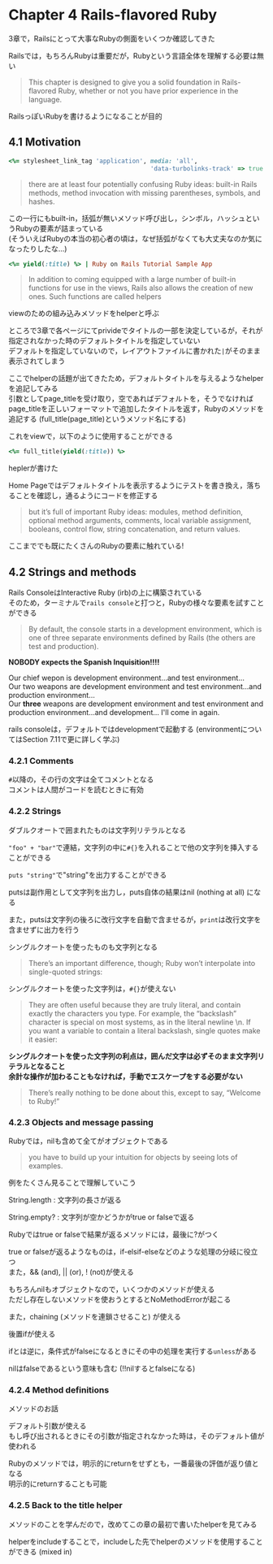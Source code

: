 # Chapter 4 Rails-flavored Ruby

3章で，Railsにとって大事なRubyの側面をいくつか確認してきた

Railsでは，もちろんRubyは重要だが，Rubyという言語全体を理解する必要は無い

> This chapter is designed to give you a solid foundation in Rails-flavored Ruby, whether or not you have prior experience in the language.

RailsっぽいRubyを書けるようになることが目的

## 4.1 Motivation

``` ruby
<%= stylesheet_link_tag 'application', media: 'all',
                                       'data-turbolinks-track' => true %>
```

> there are at least four potentially confusing Ruby ideas: built-in Rails methods, method invocation with missing parentheses, symbols, and hashes.

この一行にもbuilt-in，括弧が無いメソッド呼び出し，シンボル，ハッシュというRubyの要素が詰まっている  
(そういえばRubyの本当の初心者の頃は，なぜ括弧がなくても大丈夫なのか気になったりしたな...)

``` ruby
<%= yield(:title) %> | Ruby on Rails Tutorial Sample App
```

> In addition to coming equipped with a large number of built-in functions for use in the views, Rails also allows the creation of new ones. Such functions are called helpers

viewのための組み込みメソッドをhelperと呼ぶ

ところで3章で各ページにてprivideでタイトルの一部を決定しているが，それが指定されなかった時のデフォルトタイトルを指定していない  
デフォルトを指定していないので，レイアウトファイルに書かれた```|```がそのまま表示されてしまう  

ここでhelperの話題が出てきたため，デフォルトタイトルを与えるようなhelperを追記してみる  
引数としてpage_titleを受け取り，空であればデフォルトを，そうでなければpage_titleを正しいフォーマットで追加したタイトルを返す，Rubyのメソッドを追記する (full_title(page_title)というメソッド名にする)

これをviewで，以下のように使用することができる

``` ruby
<%= full_title(yield(:title)) %>
```

heplerが書けた  

Home Pageではデフォルトタイトルを表示するようにテストを書き換え，落ちることを確認し，通るようにコードを修正する

> but it’s full of important Ruby ideas: modules, method definition, optional method arguments, comments, local variable assignment, booleans, control flow, string concatenation, and return values.

ここまででも既にたくさんのRubyの要素に触れている!

## 4.2 Strings and methods

Rails ConsoleはInteractive Ruby (irb)の上に構築されている  
そのため，ターミナルで```rails console```と打つと，Rubyの様々な要素を試すことができる

> By default, the console starts in a development environment, which is one of three separate environments defined by Rails (the others are test and production).

**NOBODY expects the Spanish Inquisition!!!!**

Our chief wepon is development environment...and test environment...  
Our two weapons are development environment and test environment...and production environment...  
Our **three** weapons are development environment and test environment and production environment...and development... I'll come in again.

rails consoleは，デフォルトではdevelopmentで起動する (environmentについてはSection 7.11で更に詳しく学ぶ)

### 4.2.1 Comments

```#```以降の，その行の文字は全てコメントとなる  
コメントは人間がコードを読むときに有効

### 4.2.2 Strings

ダブルクオートで囲まれたものは文字列リテラルとなる

```"foo" + "bar"```で連結，文字列の中に```#{}```を入れることで他の文字列を挿入することができる

```puts "string"```で"string"を出力することができる  

putsは副作用として文字列を出力し，puts自体の結果はnil (nothing at all) になる

また，putsは文字列の後ろに改行文字を自動で含ませるが，```print```は改行文字を含ませずに出力を行う

シングルクオートを使ったものも文字列となる

> There’s an important difference, though; Ruby won’t interpolate into single-quoted strings:

シングルクオートを使った文字列は，```#{}```が使えない

> They are often useful because they are truly literal, and contain exactly the characters you type. For example, the “backslash” character is special on most systems, as in the literal newline \n. If you want a variable to contain a literal backslash, single quotes make it easier:

**シングルクオートを使った文字列の利点は，囲んだ文字は必ずそのまま文字列リテラルとなること**  
**余計な操作が加わることもなければ，手動でエスケープをする必要がない**

> There’s really nothing to be done about this, except to say, “Welcome to Ruby!”

### 4.2.3 Objects and message passing

Rubyでは，nilも含めて全てがオブジェクトである

> you have to build up your intuition for objects by seeing lots of examples.

例をたくさん見ることで理解していこう

String.length : 文字列の長さが返る

String.empty? : 文字列が空かどうかがtrue or falseで返る

Rubyではtrue or falseで結果が返るメソッドには，最後に?がつく  

true or falseが返るようなものは，if-elsif-elseなどのような処理の分岐に役立つ  
また，&& (and), || (or), ! (not)が使える

もちろんnilもオブジェクトなので，いくつかのメソッドが使える  
ただし存在しないメソッドを使おうとするとNoMethodErrorが起こる

また，chaining (メソッドを連鎖させること) が使える

後置ifが使える

ifとは逆に，条件式がfalseになるときにその中の処理を実行する```unless```がある

nilはfalseであるという意味も含む (!!nilするとfalseになる)

### 4.2.4 Method definitions

メソッドのお話

デフォルト引数が使える  
もし呼び出されるときにその引数が指定されなかった時は，そのデフォルト値が使われる

Rubyのメソッドでは，明示的にreturnをせずとも，一番最後の評価が返り値となる  
明示的にreturnすることも可能

### 4.2.5 Back to the title helper

メソッドのことを学んだので，改めてこの章の最初で書いたhelperを見てみる

helperをincludeすることで，includeした先でhelperのメソッドを使用することができる (mixed in)
